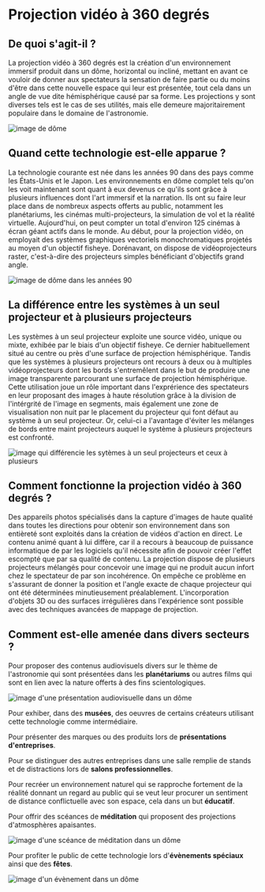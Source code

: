 # Projection vidéo à 360 degrés

## De quoi s'agit-il ?
La projection vidéo à 360 degrés est la création d'un environnement immersif produit dans un dôme, horizontal ou incliné, mettant en avant ce vouloir de donner aux spectateurs la sensation de faire partie ou du moins d'être dans cette nouvelle espace qui leur est présentée, tout cela dans un angle de vue dite hémisphérique causé par sa forme. Les projections y sont diverses tels est le cas de ses utilités, mais elle demeure majoritairement populaire dans le domaine de l'astronomie. 

![image de dôme](https://www.softmachine.de/wp-content/uploads/2016/06/05720-v01-01so-Traumzeit-Dome-SoG.png)

## Quand cette technologie est-elle apparue ?
La technologie courante est née dans les années 90 dans des pays comme les États-Unis et le Japon. Les environnements en dôme complet tels qu'on les voit maintenant sont quant à eux devenus ce qu'ils sont grâce à plusieurs influences dont l'art immersif et la narration. Ils ont su faire leur place dans de nombreux aspects offerts au public, notamment les planétariums, les cinémas multi-projecteurs, la simulation de vol et la réalité virtuelle. Aujourd'hui, on peut compter un total d'environ 125 cinémas à écran géant actifs dans le monde. Au début, pour la projection vidéo, on employait des systèmes graphiques vectoriels monochromatiques projetés au moyen d'un objectif fisheye. Dorénavant, on dispose de vidéoprojecteurs raster, c'est-à-dire des projecteurs simples bénéficiant d'objectifs grand angle. 

![image de dôme dans les années 90](https://planetarium100.org/wp-content/uploads/1990s_1_400px.png)

## La différence entre les systèmes à un seul projecteur et à plusieurs projecteurs
Les systèmes à un seul projecteur exploite une source vidéo, unique ou mixte, exhibée par le biais d'un objectif fisheye. Ce dernier habituellement situé au centre ou près d'une surface de projection hémisphérique. Tandis que les systèmes à plusieurs projecteurs ont recours à deux ou à multiples vidéoprojecteurs dont les bords s'entremêlent dans le but de produire une image transparente parcourant une surface de projection hémisphérique. Cette utilisation joue un rôle important dans l'exprérience des spectateurs en leur proposant des images à haute résolution grâce à la division de l'intérgrité de l'image en segments, mais également une zone de visualisation non nuit par le placement du projecteur qui font défaut au système à un seul projecteur. Or, celui-ci a l'avantage d'éviter les mélanges de bords entre maint projecteurs auquel le système à plusieurs projecteurs est confronté.

![image qui différencie les sytèmes à un seul projecteurs et ceux à plusieurs](https://images.slideplayer.com/24/7032136/slides/slide_2.jpg)

## Comment fonctionne la projection vidéo à 360 degrés ?
Des appareils photos spécialisés dans la capture d'images de haute qualité dans toutes les directions pour obtenir son environnement dans son entièreté sont exploités dans la création de vidéos d'action en direct. Le contenu animé quant à lui diffère, car il a recours à beaucoup de puissance informatique de par les logiciels qu'il nécessite afin de pouvoir créer l'effet escompté que par sa qualité de contenu. La projection dispose de plusieurs projecteurs mélangés pour concevoir une image qui ne produit aucun infort chez le spectateur de par son incohérence. On empêche ce problème en s'assurant de donner la position et l'angle exacte de chaque projecteur qui ont été déterminées minutieusement préalablement. L'incorporation d'objets 3D ou des surfaces irrégulières dans l'expérience sont possible avec des techniques avancées de mappage de projection. 

## Comment est-elle amenée dans divers secteurs ?
Pour proposer des contenus audiovisuels divers sur le thème de l'astronomie qui sont présentées dans les **planétariums** ou autres films qui sont en lien avec la nature offerts à des fins scientologiques.

![image d'une présentation audiovisuelle dans un dôme](https://www.fddb.org/wp-content/themes/fddb/assets/images/fulldome_2_web.jpg)

Pour exhiber, dans des **musées**, des oeuvres de certains créateurs utilisant cette technologie comme intermédiaire.  

Pour présenter des marques ou des produits lors de **présentations d'entreprises**. 

Pour se distinguer des autres entreprises dans une salle remplie de stands et de distractions lors de **salons professionnelles**.

Pour recréer un environnement naturel qui se rapproche fortement de la réalité donnant un regard au public qui se veut leur procurer un sentiment de distance conflictuelle avec son espace, cela dans un but **éducatif**.

Pour offrir des scéances de **méditation** qui proposent des projections d'atmosphères apaisantes.

![image d'une scéance de méditation dans un dôme](https://lumenandforge.com/wp-content/uploads/2021/11/what-is-360-degree-projection-mapping-and-how-is-it-useful-capital-one.jpg)

Pour profiter le public de cette technologie lors d'**évènements spéciaux** ainsi que des **fêtes**. 

![image d'un évènement dans un dôme](https://lumenandforge.com/wp-content/uploads/2021/11/360-projector-atlanta-dome-superbowl-projection-mapping.jpg)
